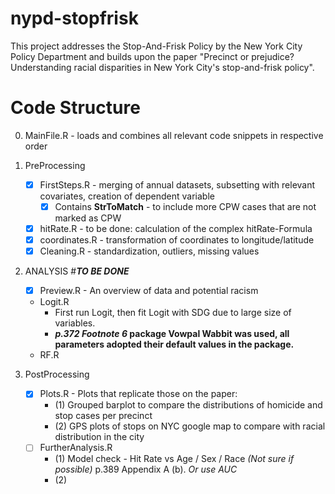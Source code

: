 # nypd-stopfrisk
This project addresses the Stop-And-Frisk Policy by the New York City Policy Department and builds upon the paper "Precinct or prejudice? Understanding racial disparities in New York City's stop-and-frisk policy".

# Code Structure
0) MainFile.R - loads and combines all relevant code snippets in respective order

  1) PreProcessing
      - [x] FirstSteps.R - merging of annual datasets, subsetting with relevant covariates, creation of dependent variable
        - [x] Contains **StrToMatch** - to include more CPW cases that are not marked as CPW
      - [x] hitRate.R - to be done: calculation of the complex hitRate-Formula
      - [x] coordinates.R - transformation of coordinates to longitude/latitude
      - [x] Cleaning.R - standardization, outliers, missing values
      
  2) ANALYSIS  #**_TO BE DONE_**
      - [x] Preview.R - An overview of data and potential racism
      - Logit.R
        - First run Logit, then fit Logit with SDG due to large size of variables. 
        - **_p.372 Footnote 6_ package Vowpal Wabbit was used, all parameters adopted their default values in the package.**
      - RF.R 
   
  3) PostProcessing
      - [x] Plots.R - Plots that replicate those on the paper:
        - (1) Grouped barplot to compare the distributions of homicide and stop cases per precinct
        - (2) GPS plots of stops on NYC google map to compare with racial distribution in the city
      - [ ] FurtherAnalysis.R
        - (1) Model check - Hit Rate vs Age / Sex / Race _(Not sure if possible)_ p.389 Appendix A (b). *Or use AUC*
        - (2) 
        
